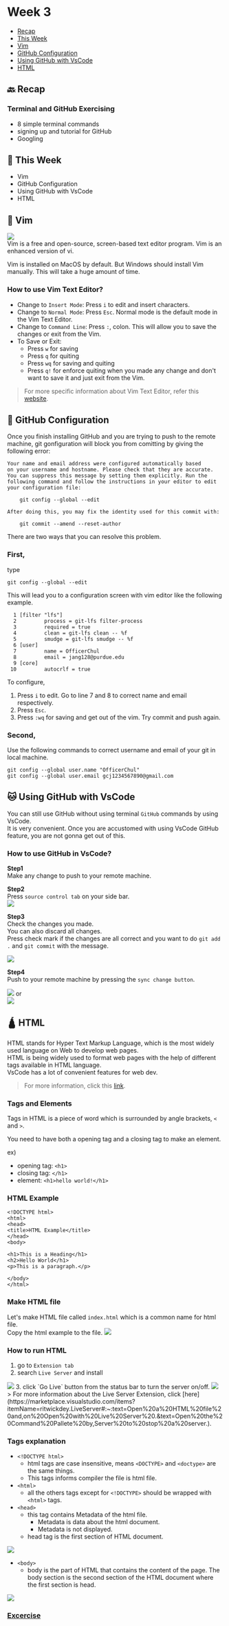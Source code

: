 # Week 3

- [Recap](https://github.com/OfficerChul/webDev101/blob/main/Week_3/Week_3.md#-recap)
- [This Week](https://github.com/OfficerChul/webDev101/blob/main/Week_3/Week_3.md#-this-week)
- [Vim](https://github.com/OfficerChul/webDev101/blob/main/Week_3/Week_3.md#-vim)
- [GitHub Configuration](https://github.com/OfficerChul/webDev101/blob/main/Week_3/Week_3.md#-github-configuration)
- [Using GitHub with VsCode](https://github.com/OfficerChul/webDev101/blob/main/Week_3/Week_3.md#-using-github-with-vscode)
- [HTML](https://github.com/OfficerChul/webDev101/blob/main/Week_3/Week_3.md#-html)


## 🔙 Recap
### Terminal and GitHub Exercising
- 8 simple terminal commands
- signing up and tutorial for GitHub
- Googling

## 📖 This Week
- Vim
- GitHub Configuration
- Using GitHub with VsCode
- HTML

## 📓 Vim
<img src="https://miro.medium.com/max/605/1*_BWVJB2JzuuzyxGxm6XWQQ.png" /> <br />
Vim is a free and open-source, screen-based text editor program. Vim is an enhanced version of vi.

Vim is installed on MacOS by default. But Windows should install Vim manually. This will take a huge amount of time.

### **How to use Vim Text Editor?**
- Change to `Insert Mode`:
Press `i` to edit and insert characters.
- Change to `Normal Mode`:
Press `Esc`. Normal mode is the default mode in the Vim Text Editor.
- Change to `Command Line`:
Press `:`, colon. This will allow you to save the changes or exit from the Vim.
- To Save or Exit:
    - Press `w` for saving
    - Press `q` for quiting
    - Press `wq` for saving and quiting
    - Press `q!` for enforce quiting when you made any change and don't want to save it and just exit from the Vim.

> For more specific information about Vim Text Editor, refer this [website](https://opensource.com/article/19/3/getting-started-vim).

## 📛 GitHub Configuration

Once you finish installing GitHub and you are trying to push to the remote machine, git gonfiguration will block you from comitting by giving the following error:
```
Your name and email address were configured automatically based
on your username and hostname. Please check that they are accurate.
You can suppress this message by setting them explicitly. Run the
following command and follow the instructions in your editor to edit
your configuration file:

    git config --global --edit

After doing this, you may fix the identity used for this commit with:

    git commit --amend --reset-author
```
There are two ways that you can resolve this problem.
### **First**,
type
```
git config --global --edit
```
This will lead you to a configuration screen with vim editor like the following example. 
```
  1 [filter "lfs"]
  2         process = git-lfs filter-process
  3         required = true
  4         clean = git-lfs clean -- %f
  5         smudge = git-lfs smudge -- %f
  6 [user]
  7         name = OfficerChul
  8         email = jang128@purdue.edu
  9 [core]
 10         autocrlf = true
 ```
To configure,
1. Press `i` to edit. Go to line 7 and 8 to correct name and email respectively.
2. Press `Esc`.
3. Press `:wq` for saving and get out of the vim.
Try commit and push again.

### **Second**,
Use the following commands to correct username and email of your git in local machine.
```
git config --global user.name "OfficerChul"
git config --global user.email gcj1234567890@gmail.com
```

## 🐱 Using GitHub with VsCode

You can still use GitHub without using terminal `GitHub` commands by using VsCode. <br />
It is very convenient. Once you are accustomed with using VsCode GitHub feature, you are not gonna get out of this.

### **How to use GitHub in VsCode?**
**Step1**<br />
Make any change to push to your remote machine.

**Step2**<br />
Press `source control tab` on your side bar. </br>
<img src="https://github.com/OfficerChul/webDev101/blob/main/Week_3/images/github_vscode_sidebar.jpg?raw=true" />

**Step3**<br />
Check the changes you made.<br />
You can also discard all changes. <br />
Press check mark if the changes are all correct and you want to do `git add .` and `git commit` with the message.

<img src="https://github.com/OfficerChul/webDev101/blob/main/Week_3/images/github_vscode_source_control.jpg?raw=true" />

**Step4**<br />
Push to your remote machine by pressing the `sync change button`.<br />

<img src = "https://github.com/OfficerChul/webDev101/blob/main/Week_3/images/github_vscode_push.jpg?raw=true" />
or
<br />
<img src = "https://github.com/OfficerChul/webDev101/blob/main/Week_3/images/github_vscode_push2.jpg?raw=true" />


## 🛕 HTML

HTML stands for Hyper Text Markup Language, which is the most widely used language on Web to develop web pages.
</br>
HTML is being widely used to format web pages with the help of different tags available in HTML language.
<br />
VsCode has a lot of convenient features for web dev.
> For more information, click this [link](https://code.visualstudio.com/docs/languages/html).

### Tags and Elements
Tags in HTML is a piece of word which is surrounded by angle brackets, `<` and `>`.

You need to have both a opening tag and a closing tag to make an element.

ex) 
- opening tag: `<h1>`
- closing tag: `</h1>`
- element: `<h1>hello world!</h1>`

### HTML Example
```
<!DOCTYPE html>
<html>
<head>
<title>HTML Example</title>
</head>
<body>

<h1>This is a Heading</h1>
<h2>Hello World</h1>
<p>This is a paragraph.</p>

</body>
</html>
```
### Make HTML file
Let's make HTML file called `index.html` which is a common name for html file.
</br>
Copy the html example to the file.
<img src="https://github.com/OfficerChul/webDev101/blob/main/Week_3/images/html_example.jpg?raw=true" />

### How to run HTML
1. go to `Extension tab`
2. search `Live Server` and install
<img src="https://github.com/OfficerChul/webDev101/blob/main/Week_3/images/live_server_installation.jpg?raw=true" />
3. click `Go Live` button from the status bar to turn the server on/off.
<img src="https://github.com/OfficerChul/webDev101/blob/main/Week_3/images/live_server_goLive.jpg?raw=true">
> For more information about the Live Server Extension, click [here](https://marketplace.visualstudio.com/items?itemName=ritwickdey.LiveServer#:~:text=Open%20a%20HTML%20file%20and,on%20Open%20with%20Live%20Server%20.&text=Open%20the%20Command%20Pallete%20by,Server%20to%20stop%20a%20server.).

### Tags explanation

- `<!DOCTYPE html>`
    - html tags are case insensitive, means `<DOCTYPE>` and `<doctype>` are the same things.
    - This tags informs compiler the file is html file.
- `<html>`
    - all the others tags except for `<!DOCTYPE>` should be wrapped with `<html>` tags.
- `<head>`
    - this tag contains Metadata of the html file.
        - Metadata is data about the html document.   
        - Metadata is not displayed.
    - head tag is the first section of HTML document.
<img src="https://www.tutorialstonight.com/assets/html/html-head-code.png" />

- `<body>`
    - body is the part of HTML that contains the content of the page. The body section is the second section of the HTML document where the first section is head.
<img src="https://www.tutorialstonight.com/assets/html/html-body-code.png">

### [Excercise](https://github.com/OfficerChul/webDev101/blob/main/Week_3/exercise/instruction.md)




